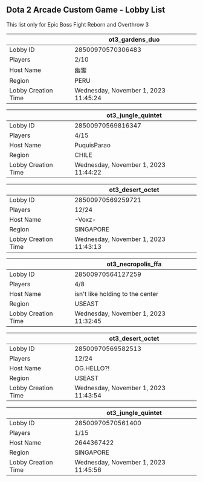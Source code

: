 ## Dota 2 Arcade Custom Game - Lobby List

This list only for Epic Boss Fight Reborn and Overthrow 3

|  | ot3_gardens_duo |
| ------ | ------ |
| Lobby ID | 28500970570306483 |
| Players | 2/10 |
| Host Name | 幽霊 |
| Region | PERU |
| Lobby Creation Time | Wednesday, November 1, 2023 11:45:24 |


|  | ot3_jungle_quintet |
| ------ | ------ |
| Lobby ID | 28500970569816347 |
| Players | 4/15 |
| Host Name | PuquisParao |
| Region | CHILE |
| Lobby Creation Time | Wednesday, November 1, 2023 11:44:22 |


|  | ot3_desert_octet |
| ------ | ------ |
| Lobby ID | 28500970569259721 |
| Players | 12/24 |
| Host Name | -Voxz- |
| Region | SINGAPORE |
| Lobby Creation Time | Wednesday, November 1, 2023 11:43:13 |


|  | ot3_necropolis_ffa |
| ------ | ------ |
| Lobby ID | 28500970564127259 |
| Players | 4/8 |
| Host Name | isn't like holding to the center |
| Region | USEAST |
| Lobby Creation Time | Wednesday, November 1, 2023 11:32:45 |


|  | ot3_desert_octet |
| ------ | ------ |
| Lobby ID | 28500970569582513 |
| Players | 12/24 |
| Host Name | OG.HELLO?! |
| Region | USEAST |
| Lobby Creation Time | Wednesday, November 1, 2023 11:43:54 |


|  | ot3_jungle_quintet |
| ------ | ------ |
| Lobby ID | 28500970570561400 |
| Players | 1/15 |
| Host Name | 2644367422 |
| Region | SINGAPORE |
| Lobby Creation Time | Wednesday, November 1, 2023 11:45:56 |


